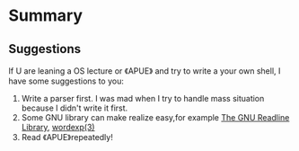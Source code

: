 # Summary

## Suggestions

If U are leaning a OS lecture or 《APUE》 and try to write a your own shell,  I have some suggestions to you:

1. Write a parser first. I was mad when I try to handle mass situation because I didn't write it first.
2. Some GNU library can make realize easy,for example [The GNU Readline Library](http://cnswww.cns.cwru.edu/php/chet/readline/rltop.html), [wordexp(3)](https://linux.die.net/man/3/wordexp)
3. Read 《APUE》repeatedly!



